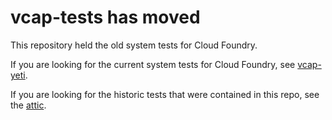 # vcap-tests has moved

This repository held the old system tests for Cloud Foundry. 

If you are looking for the current system tests for Cloud Foundry, see [vcap-yeti](https://github.com/cloudfoundry/vcap-yeti).

If you are looking for the historic tests that were contained in this repo, see the [attic](https://github.com/cloudfoundry-attic/vcap-tests).